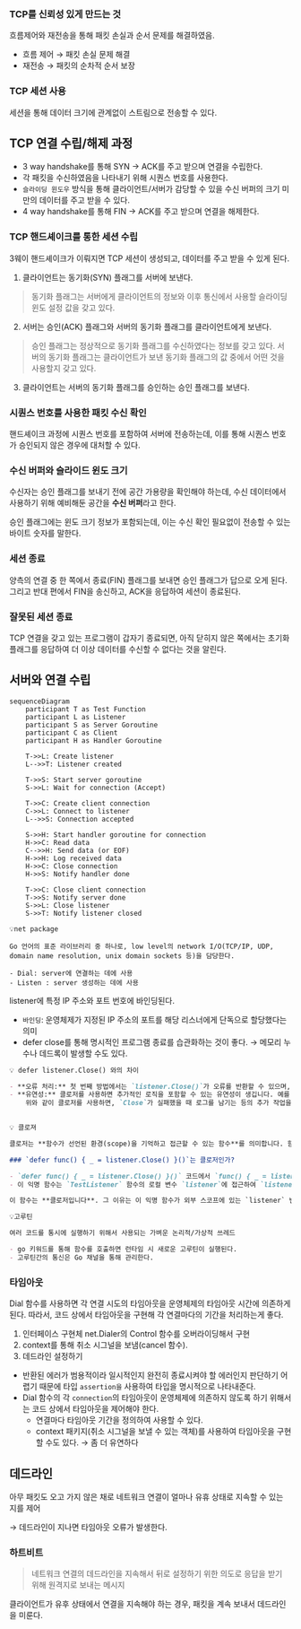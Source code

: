 ### TCP를 신뢰성 있게 만드는 것

흐름제어와 재전송을 통해 패킷 손실과 순서 문제를 해결하였음. 
- 흐름 제어 → 패킷 손실 문제 해결
- 재전송 → 패킷의 순차적 순서 보장

### TCP 세션 사용

세션을 통해 데이터 크기에 관계없이 스트림으로 전송할 수 있다. 

## TCP 연결 수립/해제 과정

- 3 way handshake를 통해 SYN → ACK를 주고 받으며 연결을 수립한다.
- 각 패킷을 수신하였음을 나타내기 위해 시퀀스 번호를 사용한다.
- `슬라이딩 윈도우` 방식을 통해 클라이언트/서버가 감당할 수 있을 수신 버퍼의 크기 미만의 데이터를 주고 받을 수 있다.
- 4 way handshake를 통해 FIN → ACK를 주고 받으며 연결을 해제한다.

### TCP 핸드셰이크를 통한 세션 수립

3웨이 핸드셰이크가 이뤄지면 TCP 세션이 생성되고, 데이터를 주고 받을 수 있게 된다. 

1. 클라이언트는 동기화(SYN) 플래그를 서버에 보낸다.

> 동기화 플래그는 서버에게 클라이언트의 정보와 이후 통신에서 사용할 슬라이딩 윈도 설정 값을 갖고 있다.

2. 서버는 승인(ACK) 플래그와 서버의 동기화 플래그를 클라이언트에게 보낸다.

> 승인 플래그는 정상적으로 동기화 플래그를 수신하였다는 정보를 갖고 있다.
서버의 동기화 플래그는 클라이언트가 보낸 동기화 플래그의 값 중에서 어떤 것을 사용할지 갖고 있다.

3. 클라이언트는 서버의 동기화 플래그를 승인하는 승인 플래그를 보낸다. 

### 시퀀스 번호를 사용한 패킷 수신 확인

핸드셰이크 과정에 시퀀스 번호를 포함하여 서버에 전송하는데, 이를 통해 시퀀스 번호가 승인되지 않은 경우에 대처할 수 있다. 

### 수신 버퍼와 슬라이드 윈도 크기

수신자는 승인 플래그를 보내기 전에 공간 가용량을 확인해야 하는데, 수신 데이터에서 사용하기 위해 예비해둔 공간을 **수신 버퍼**라고 한다. 

승인 플래그에는 윈도 크기 정보가 포함되는데, 이는 수신 확인 필요없이 전송할 수 있는 바이트 숫자를 말한다. 

### 세션 종료

양측의 연결 중 한 쪽에서 종료(FIN) 플래그를 보내면 승인 플래그가 답으로 오게 된다. 그리고 반대 편에서 FIN을 송신하고, ACK을 응답하여 세션이 종료된다. 

### 잘못된 세션 종료

TCP 연결을 갖고 있는 프로그램이 갑자기 종료되면, 아직 닫히지 않은 쪽에서는 초기화 플래그를 응답하여 더 이상 데이터를 수신할 수 없다는 것을 알린다. 

## 서버와 연결 수립

```mermaid
sequenceDiagram
    participant T as Test Function
    participant L as Listener
    participant S as Server Goroutine
    participant C as Client
    participant H as Handler Goroutine

    T->>L: Create listener
    L-->>T: Listener created

    T->>S: Start server goroutine
    S->>L: Wait for connection (Accept)

    T->>C: Create client connection
    C->>L: Connect to listener
    L-->>S: Connection accepted

    S->>H: Start handler goroutine for connection
    H->>C: Read data
    C-->>H: Send data (or EOF)
    H->>H: Log received data
    H->>C: Close connection
    H->>S: Notify handler done

    T->>C: Close client connection
    T->>S: Notify server done
    S->>L: Close listener
    S->>T: Notify listener closed
```

```
💡net package

Go 언어의 표준 라이브러리 중 하나로, low level의 network I/O(TCP/IP, UDP, domain name resolution, unix domain sockets 등)을 담당한다.

- Dial: server에 연결하는 데에 사용
- Listen : server 생성하는 데에 사용
```


listener에 특정 IP 주소와 포트 번호에 바인딩된다.
- `바인딩`: 운영체제가 지정된 IP 주소의 포트를 해당 리스너에게 단독으로 할당했다는 의미
- defer close를 통해 명시적인 프로그램 종료를 습관화하는 것이 좋다. → 메모리 누수나 데드록이 발생할 수도 있다.
  
```markdown
💡 defer listener.Close() 와의 차이

- **오류 처리:** 첫 번째 방법에서는 `listener.Close()`가 오류를 반환할 수 있으며, 이 오류를 처리하지 않으면 단순히 무시됩니다. 반면 두 번째 방법에서는 명시적으로 `_ = listener.Close()`를 통해 오류를 무시하고 있음을 나타냅니다. 이로 인해 코드를 읽는 사람에게 의도적으로 오류를 무시하고 있다는 것을 명확하게 전달할 수 있습니다.
- **유연성:** 클로저를 사용하면 추가적인 로직을 포함할 수 있는 유연성이 생깁니다. 예를 들어, 클로저 내부에서 로그를 출력하거나, 다른 클린업 작업을 함께 수행할 수 있습니다.
    위와 같이 클로저를 사용하면, `Close`가 실패했을 때 로그를 남기는 등의 추가 작업을 할 수 있습니다.
        
```
```markdown
💡 클로져

클로저는 **함수가 선언된 환경(scope)을 기억하고 접근할 수 있는 함수**를 의미합니다. 함수가 외부 스코프의 변수를 캡처(capture)하여 그 함수 내부에서 사용할 수 있게 만드는 것이 클로저의 핵심입니다.

### `defer func() { _ = listener.Close() }()`는 클로저인가?

- `defer func() { _ = listener.Close() }()` 코드에서 `func() { _ = listener.Close() }`는 익명 함수(anonymous function)입니다.
- 이 익명 함수는 `TestListener` 함수의 로컬 변수 `listener`에 접근하여 `listener.Close()`를 호출합니다.

이 함수는 **클로저입니다**. 그 이유는 이 익명 함수가 외부 스코프에 있는 `listener` 변수를 참조하고 있기 때문입니다. **클로저의 정의는 외부 변수에 접근하는 것 자체이지, 그 변수를 반환하는 것과는 관계가 없습니다**.
```

```markdown
💡고루틴

여러 코드를 통시에 실행하기 위해서 사용되는 가벼운 논리적/가상적 쓰레드

- go 키워드를 통해 함수를 호출하면 런타임 시 새로운 고루틴이 실행된다.
- 고루틴간의 통신은 Go 채널을 통해 관리한다.
```

### 타임아웃

Dial 함수를 사용하면 각 연결 시도의 타임아웃을 운영체제의 타임아웃 시간에 의존하게 된다. 
따라서, 코드 상에서 타임아웃을 구현해 각 연결마다의 기간을 처리하는게 좋다.

1. 인터페이스 구현체 net.Dialer의 Control 함수를 오버라이딩해서 구현
2. context를 통해 취소 시그널을 보냄(cancel 함수).
3. 데드라인 설정하기 

- 반환된 에러가 범용적이라 일시적인지 완전히 종료시켜야 할 에러인지 판단하기 어렵기 때문에 타입 `assertion을` 사용하여 타입을 명시적으로 나타내준다.
- Dial 함수의 각 `connection`의 타임아웃이 운영체제에 의존하지 않도록 하기 위해서는 코드 상에서 타임아웃을 제어해야 한다.
    - 연결마다 타임아웃 기간을 정의하여 사용할 수 있다.
    - context 패키지(취소 시그널을 보낼 수 있는 객체)를 사용하여 타임아웃을 구현할 수도 있다. → 좀 더 유연하다

## 데드라인

아무 패킷도 오고 가지 않은 채로 네트워크 연결이 얼마나 유휴 상태로 지속할 수 있는 지를 제어

→ 데드라인이 지나면 타임아웃 오류가 발생한다.

### 하트비트

> 네트워크 연결의 데드라인을 지속해서 뒤로 설정하기 위한 의도로 응답을 받기 위해 원격지로 보내는 메시지

클라이언트가 유후 상태에서 연결을 지속해야 하는 경우, 패킷을 계속 보내서 데드라인을 미룬다.


